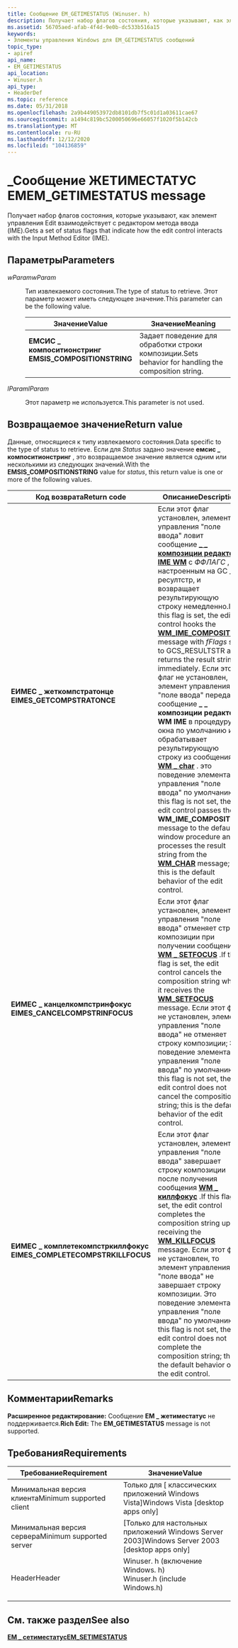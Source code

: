 ```yaml
---
title: Сообщение EM_GETIMESTATUS (Winuser. h)
description: Получает набор флагов состояния, которые указывают, как элемент управления Edit взаимодействует с редактором метода ввода (IME).
ms.assetid: 56705aed-afab-4f4d-9e0b-dc533b516a15
keywords:
- Элементы управления Windows для EM_GETIMESTATUS сообщений
topic_type:
- apiref
api_name:
- EM_GETIMESTATUS
api_location:
- Winuser.h
api_type:
- HeaderDef
ms.topic: reference
ms.date: 05/31/2018
ms.openlocfilehash: 2a9b449053972db8101db7f5c01d1a03611cae67
ms.sourcegitcommit: a1494c819bc5200050696e66057f1020f5b142cb
ms.translationtype: MT
ms.contentlocale: ru-RU
ms.lasthandoff: 12/12/2020
ms.locfileid: "104136859"
---
```

# <a name="em_getimestatus-message"></a><span data-ttu-id="83eaa-104">\_Сообщение ЖЕТИМЕСТАТУС EM</span><span class="sxs-lookup"><span data-stu-id="83eaa-104">EM\_GETIMESTATUS message</span></span>

<span data-ttu-id="83eaa-105">Получает набор флагов состояния, которые указывают, как элемент управления Edit взаимодействует с редактором метода ввода (IME).</span><span class="sxs-lookup"><span data-stu-id="83eaa-105">Gets a set of status flags that indicate how the edit control interacts with the Input Method Editor (IME).</span></span>

## <a name="parameters"></a><span data-ttu-id="83eaa-106">Параметры</span><span class="sxs-lookup"><span data-stu-id="83eaa-106">Parameters</span></span>

<dl> <dt>

<span data-ttu-id="83eaa-107">*wParam*</span><span class="sxs-lookup"><span data-stu-id="83eaa-107">*wParam*</span></span> 
</dt> <dd>

<span data-ttu-id="83eaa-108">Тип извлекаемого состояния.</span><span class="sxs-lookup"><span data-stu-id="83eaa-108">The type of status to retrieve.</span></span> <span data-ttu-id="83eaa-109">Этот параметр может иметь следующее значение.</span><span class="sxs-lookup"><span data-stu-id="83eaa-109">This parameter can be the following value.</span></span>



| <span data-ttu-id="83eaa-110">Значение</span><span class="sxs-lookup"><span data-stu-id="83eaa-110">Value</span></span>                                                                                                                                                                                       | <span data-ttu-id="83eaa-111">Значение</span><span class="sxs-lookup"><span data-stu-id="83eaa-111">Meaning</span></span>                                                       |
|---------------------------------------------------------------------------------------------------------------------------------------------------------------------------------------------|---------------------------------------------------------------|
| <span id="EMSIS_COMPOSITIONSTRING"></span><span id="emsis_compositionstring"></span><dl> <span data-ttu-id="83eaa-112"><dt>**ЕМСИС \_ компоситионстринг**</dt></span><span class="sxs-lookup"><span data-stu-id="83eaa-112"><dt>**EMSIS\_COMPOSITIONSTRING**</dt></span></span> </dl> | <span data-ttu-id="83eaa-113">Задает поведение для обработки строки композиции.</span><span class="sxs-lookup"><span data-stu-id="83eaa-113">Sets behavior for handling the composition string.</span></span><br/> |



 

</dd> <dt>

<span data-ttu-id="83eaa-114">*lParam*</span><span class="sxs-lookup"><span data-stu-id="83eaa-114">*lParam*</span></span> 
</dt> <dd>

<span data-ttu-id="83eaa-115">Этот параметр не используется.</span><span class="sxs-lookup"><span data-stu-id="83eaa-115">This parameter is not used.</span></span>

</dd> </dl>

## <a name="return-value"></a><span data-ttu-id="83eaa-116">Возвращаемое значение</span><span class="sxs-lookup"><span data-stu-id="83eaa-116">Return value</span></span>

<span data-ttu-id="83eaa-117">Данные, относящиеся к типу извлекаемого состояния.</span><span class="sxs-lookup"><span data-stu-id="83eaa-117">Data specific to the type of status to retrieve.</span></span> <span data-ttu-id="83eaa-118">Если для *Status* задано значение **емсис \_ компоситионстринг** , это возвращаемое значение является одним или несколькими из следующих значений.</span><span class="sxs-lookup"><span data-stu-id="83eaa-118">With the **EMSIS\_COMPOSITIONSTRING** value for *status*, this return value is one or more of the following values.</span></span>



| <span data-ttu-id="83eaa-119">Код возврата</span><span class="sxs-lookup"><span data-stu-id="83eaa-119">Return code</span></span>                                                                                                    | <span data-ttu-id="83eaa-120">Описание</span><span class="sxs-lookup"><span data-stu-id="83eaa-120">Description</span></span>                                                                                                                                                                                                                                                                                                                                                                                                                                                      |
|----------------------------------------------------------------------------------------------------------------|------------------------------------------------------------------------------------------------------------------------------------------------------------------------------------------------------------------------------------------------------------------------------------------------------------------------------------------------------------------------------------------------------------------------------------------------------------------|
| <dl> <span data-ttu-id="83eaa-121"><dt>**ЕИМЕС \_ жеткомпстратонце**</dt></span><span class="sxs-lookup"><span data-stu-id="83eaa-121"><dt>**EIMES\_GETCOMPSTRATONCE**</dt></span></span> </dl>         | <span data-ttu-id="83eaa-122">Если этот флаг установлен, элемент управления "поле ввода" ловит сообщение [**\_ \_ композиции редактора IME WM**](/windows/desktop/Intl/wm-ime-composition) с *ФФЛАГС* , настроенным на GC \_ ресултстр, и возвращает результирующую строку немедленно.</span><span class="sxs-lookup"><span data-stu-id="83eaa-122">If this flag is set, the edit control hooks the [**WM\_IME\_COMPOSITION**](/windows/desktop/Intl/wm-ime-composition) message with *fFlags* set to GCS\_RESULTSTR and returns the result string immediately.</span></span> <span data-ttu-id="83eaa-123">Если этот флаг не установлен, элемент управления "поле ввода" передает сообщение **\_ \_ композиции редактора WM IME** в процедуру окна по умолчанию и обрабатывает результирующую строку из сообщения [**WM \_ char**](/windows/desktop/inputdev/wm-char) . это поведение элемента управления "поле ввода" по умолчанию.</span><span class="sxs-lookup"><span data-stu-id="83eaa-123">If this flag is not set, the edit control passes the **WM\_IME\_COMPOSITION** message to the default window procedure and processes the result string from the [**WM\_CHAR**](/windows/desktop/inputdev/wm-char) message; this is the default behavior of the edit control.</span></span><br/> |
| <dl> <span data-ttu-id="83eaa-124"><dt>**ЕИМЕС \_ канцелкомпстринфокус**</dt></span><span class="sxs-lookup"><span data-stu-id="83eaa-124"><dt>**EIMES\_CANCELCOMPSTRINFOCUS**</dt></span></span> </dl>     | <span data-ttu-id="83eaa-125">Если этот флаг установлен, элемент управления "поле ввода" отменяет строку композиции при получении сообщения [**WM \_ SETFOCUS**](/windows/desktop/inputdev/wm-setfocus) .</span><span class="sxs-lookup"><span data-stu-id="83eaa-125">If this flag is set, the edit control cancels the composition string when it receives the [**WM\_SETFOCUS**](/windows/desktop/inputdev/wm-setfocus) message.</span></span> <span data-ttu-id="83eaa-126">Если этот флаг не установлен, элемент управления "поле ввода" не отменяет строку композиции; Это поведение элемента управления "поле ввода" по умолчанию.</span><span class="sxs-lookup"><span data-stu-id="83eaa-126">If this flag is not set, the edit control does not cancel the composition string; this is the default behavior of the edit control.</span></span><br/>                                                                                                                                                                       |
| <dl> <span data-ttu-id="83eaa-127"><dt>**ЕИМЕС \_ комплетекомпстркиллфокус**</dt></span><span class="sxs-lookup"><span data-stu-id="83eaa-127"><dt>**EIMES\_COMPLETECOMPSTRKILLFOCUS**</dt></span></span> </dl> | <span data-ttu-id="83eaa-128">Если этот флаг установлен, элемент управления "поле ввода" завершает строку композиции после получения сообщения [**WM \_ киллфокус**](/windows/desktop/inputdev/wm-killfocus) .</span><span class="sxs-lookup"><span data-stu-id="83eaa-128">If this flag is set, the edit control completes the composition string upon receiving the [**WM\_KILLFOCUS**](/windows/desktop/inputdev/wm-killfocus) message.</span></span> <span data-ttu-id="83eaa-129">Если этот флаг не установлен, то элемент управления "поле ввода" не завершает строку композиции. Это поведение элемента управления "поле ввода" по умолчанию.</span><span class="sxs-lookup"><span data-stu-id="83eaa-129">If this flag is not set, the edit control does not complete the composition string; this is the default behavior of the edit control.</span></span><br/>                                                                                                                                                                   |



 

## <a name="remarks"></a><span data-ttu-id="83eaa-130">Комментарии</span><span class="sxs-lookup"><span data-stu-id="83eaa-130">Remarks</span></span>

<span data-ttu-id="83eaa-131">**Расширенное редактирование:** Сообщение **EM \_ жетиместатус** не поддерживается.</span><span class="sxs-lookup"><span data-stu-id="83eaa-131">**Rich Edit:** The **EM\_GETIMESTATUS** message is not supported.</span></span>

## <a name="requirements"></a><span data-ttu-id="83eaa-132">Требования</span><span class="sxs-lookup"><span data-stu-id="83eaa-132">Requirements</span></span>



| <span data-ttu-id="83eaa-133">Требование</span><span class="sxs-lookup"><span data-stu-id="83eaa-133">Requirement</span></span> | <span data-ttu-id="83eaa-134">Значение</span><span class="sxs-lookup"><span data-stu-id="83eaa-134">Value</span></span> |
|-------------------------------------|----------------------------------------------------------------------------------------------------------|
| <span data-ttu-id="83eaa-135">Минимальная версия клиента</span><span class="sxs-lookup"><span data-stu-id="83eaa-135">Minimum supported client</span></span><br/> | <span data-ttu-id="83eaa-136">Только для \[ классических приложений Windows Vista\]</span><span class="sxs-lookup"><span data-stu-id="83eaa-136">Windows Vista \[desktop apps only\]</span></span><br/>                                                           |
| <span data-ttu-id="83eaa-137">Минимальная версия сервера</span><span class="sxs-lookup"><span data-stu-id="83eaa-137">Minimum supported server</span></span><br/> | <span data-ttu-id="83eaa-138">\[Только для настольных приложений Windows Server 2003\]</span><span class="sxs-lookup"><span data-stu-id="83eaa-138">Windows Server 2003 \[desktop apps only\]</span></span><br/>                                                     |
| <span data-ttu-id="83eaa-139">Header</span><span class="sxs-lookup"><span data-stu-id="83eaa-139">Header</span></span><br/>                   | <dl> <span data-ttu-id="83eaa-140"><dt>Winuser. h (включение Windows. h)</dt></span><span class="sxs-lookup"><span data-stu-id="83eaa-140"><dt>Winuser.h (include Windows.h)</dt></span></span> </dl> |



## <a name="see-also"></a><span data-ttu-id="83eaa-141">См. также раздел</span><span class="sxs-lookup"><span data-stu-id="83eaa-141">See also</span></span>

<dl> <dt>

[<span data-ttu-id="83eaa-142">**EM \_ сетиместатус**</span><span class="sxs-lookup"><span data-stu-id="83eaa-142">**EM\_SETIMESTATUS**</span></span>](em-setimestatus.md)
</dt> </dl>

 

